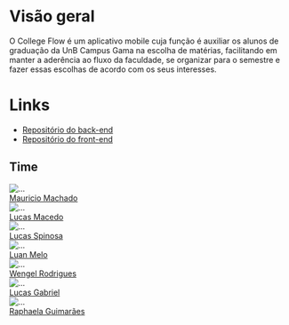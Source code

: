 <h1 class="display-1 sub-title2">Visão geral</h1>

O College Flow é um aplicativo mobile cuja função é auxiliar os alunos de graduação da UnB Campus Gama na escolha de matérias, facilitando em manter a aderência ao fluxo da faculdade, se organizar para o semestre e fazer essas escolhas de acordo com os seus interesses.

<h1 class="display-1 sub-title2">Links</h1>

- [Repositório do back-end](https://github.com/fga-eps-mds/CollegeFlow-Backend)
- [Repositório do front-end](https://github.com/fga-eps-mds/CollegeFlow)

<h2 class="display-1 sub-title2">Time</h2>

<div class="container">
  <div class="row">
    <div class="col-sm container-img">
        <img src="img/team/mauricio.png" alt="..." class="img-thumbnail image">
            <div class="middle">
              <div class="text">
              <a href="https://github.com/MauricioMachadoFF">Mauricio Machado</a>
              </div>
            </div>
    </div>
    <div class="col-sm container-img">
      <img src="img/team/Lmacedo.png" alt="..." class="img-thumbnail image">
        <div class="middle">
          <div class="text">
            <a href="https://github.com/Luckx98">Lucas Macedo</a>
          </div>
        </div>
    </div>
    <div class="col-sm container-img">
      <img src="img/team/Lspinosa.png" alt="..." class="img-thumbnail image">
        <div class="middle">
          <div class="text">
            <a href="http://github.com/LucasSpinosa">Lucas Spinosa</a>
          </div>
        </div>
    </div>
    <div class="col-sm container-img">
      <img src="img/team/luan.png" alt="..." class="img-thumbnail image">
        <div class="middle">
          <div class="text">
            <a href="https://github.com/Luanmq">Luan Melo</a>
          </div>
        </div>
    </div>
  </div>
  <div class="row">
  <div class="col-sm container-img">
      <img src="img/team/Wengel.png" alt="..." class="img-thumbnail image">    
          <div class="middle">
            <div class="text">
              <a href="https://github.com/Wengel-Rodrigues">Wengel Rodrigues</a>
            </div>
          </div>
    </div>
    <div class="col-sm container-img">
        <img src="img/team/Lgabriel.png" alt="..." class="img-thumbnail image">
            <div class="middle">
              <div class="text">
                <a href="https://github.com/lucasgabriel-2">Lucas Gabriel</a>
              </div>
            </div>
    </div>
    <div class="col-sm container-img">
      <img src="img/team/rapha.png" alt="..." class="img-thumbnail image">
        <div class="middle">
          <div class="text">
            <a href="https://github.com/raphaiela">Raphaela Guimarães</a>
          </div>
        </div>
    </div>
       <div class="col-sm container-img">
    </div>
  </div>
</div>
